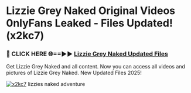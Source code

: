 # Lizzie Grey Naked Original Videos 0nlyFans Leaked - Files Updated! (x2kc7)

<h3>🔴 CLICK HERE 🌐==►► <a href="https://tinyurl.com/yckcrads" rel="nofollow">Lizzie Grey Naked Updated Files</a></h3>

Get Lizzie Grey Naked and all content. Now you can access all videos and pictures of Lizzie Grey Naked. New Updated Files 2025!

[![x2kc7](https://i.imgur.com/hpKpOFt.gif)](https://tinyurl.com/yckcrads)
lizzies naked adventure